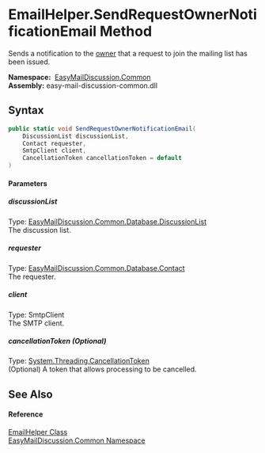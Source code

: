 EmailHelper.SendRequestOwnerNotificationEmail Method
====================================================
Sends a notification to the [owner][1] that a request to join the mailing list has been issued.

  **Namespace:**  [EasyMailDiscussion.Common][2]  
  **Assembly:** easy-mail-discussion-common.dll

Syntax
------

```csharp
public static void SendRequestOwnerNotificationEmail(
	DiscussionList discussionList,
	Contact requester,
	SmtpClient client,
	CancellationToken cancellationToken = default
)
```

#### Parameters

##### *discussionList*
Type: [EasyMailDiscussion.Common.Database.DiscussionList][3]  
 The discussion list.

##### *requester*
Type: [EasyMailDiscussion.Common.Database.Contact][4]  
 The requester.

##### *client*
Type: SmtpClient  
 The SMTP client.

##### *cancellationToken* (Optional)
Type: [System.Threading.CancellationToken][5]  
 (Optional) A token that allows processing to be cancelled.


See Also
--------

#### Reference
[EmailHelper Class][6]  
[EasyMailDiscussion.Common Namespace][2]  

[1]: ../EmailAliasHelper/GetOwnerAlias.md
[2]: ../README.md
[3]: ../../EasyMailDiscussion.Common.Database/DiscussionList/README.md
[4]: ../../EasyMailDiscussion.Common.Database/Contact/README.md
[5]: https://docs.microsoft.com/dotnet/api/system.threading.cancellationtoken
[6]: README.md